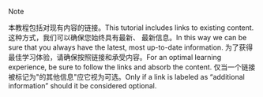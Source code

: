 > [!NOTE]
> <span data-ttu-id="fd0dc-101">本教程包括对现有内容的链接。</span><span class="sxs-lookup"><span data-stu-id="fd0dc-101">This tutorial includes links to existing content.</span></span> <span data-ttu-id="fd0dc-102">这种方式，我们可以确保您始终具有最新、 最新信息。</span><span class="sxs-lookup"><span data-stu-id="fd0dc-102">In this way we can be sure that you always have the latest, most up-to-date information.</span></span> <span data-ttu-id="fd0dc-103">为了获得最佳学习体验，请确保按照链接和承受内容。</span><span class="sxs-lookup"><span data-stu-id="fd0dc-103">For an optimal learning experience, be sure to follow the links and absorb the content.</span></span> <span data-ttu-id="fd0dc-104">仅当一个链接被标记为"的其他信息"应它视为可选。</span><span class="sxs-lookup"><span data-stu-id="fd0dc-104">Only if a link is labeled as “additional information” should it be considered optional.</span></span>
